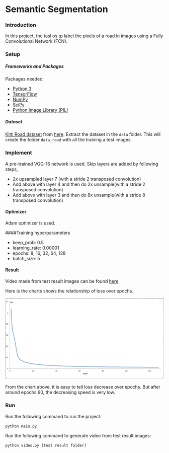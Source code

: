 [//]: # (Image References)

[Loss_Epochs]: ./result/Loss_Epoch.PNG "Loss_Epochs"

# Semantic Segmentation
### Introduction
In this project, the tasl os tp label the pixels of a road in images using a Fully Convolutional Network (FCN).

### Setup

##### Frameworks and Packages
Packages needed:
 - [Python 3](https://www.python.org/)
 - [TensorFlow](https://www.tensorflow.org/)
 - [NumPy](http://www.numpy.org/)
 - [SciPy](https://www.scipy.org/)
 - [Python Image Library (PIL)](https://pillow.readthedocs.io/)

##### Dataset
[Kitti Road dataset](http://www.cvlibs.net/datasets/kitti/eval_road.php) from [here](http://www.cvlibs.net/download.php?file=data_road.zip).  Extract the dataset in the `data` folder.  This will create the folder `data_road` with all the training a test images.

### Implement
A pre-trained VGG-16 network is used. Skip layers are added by following steps,

 - 2x upsampled layer 7 (with a stride 2 transposed convolution)
 - Add above with layer 4 and then do 2x unsample(with a stride 2 transposed convolution)
 - Add above with layer 3 and then do 8x unsample(with a stride 8 transposed convolution)

#### Optimizer
Adam optimizer is used.

####Training hyperparameters
 - keep_prob: 0.5
 - learning_rate: 0.00001
 - epochs: 8, 16, 32, 64, 128
 - batch_size: 5
 
#### Result
Video made from test result images can be found [here](https://github.com/x327397818/UDC-term3-project2/blob/master/result/128.mp4)

Here is the charts shows the relationship of loss over epochs.

![alt text][Loss_Epochs]

From the chart above, it is easy to tell loss decrease over epochs. But after around epochs 60, the decreasing speed is very low.

### Run 
Run the following command to run the project:
```
python main.py
```
Run the following command to generate video from test result images:
```
python video.py [test result folder]
```
